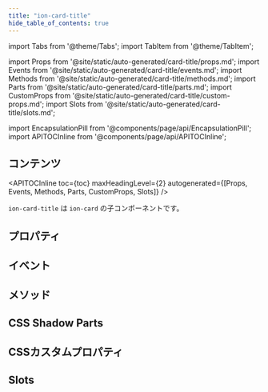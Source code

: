 ```yaml
---
title: "ion-card-title"
hide_table_of_contents: true
---
```

import Tabs from '@theme/Tabs';
import TabItem from '@theme/TabItem';

import Props from '@site/static/auto-generated/card-title/props.md';
import Events from '@site/static/auto-generated/card-title/events.md';
import Methods from '@site/static/auto-generated/card-title/methods.md';
import Parts from '@site/static/auto-generated/card-title/parts.md';
import CustomProps from '@site/static/auto-generated/card-title/custom-props.md';
import Slots from '@site/static/auto-generated/card-title/slots.md';

<head>
  <title>ion-card-title | Ionic App Card Title Component and Properties</title>
  <meta name="description" content="ion-card-titleは、ion-cardの子コンポーネントです。カードタイトルのプロパティの詳細と、このコンポーネントがIonic Frameworkアプリでどのように使用されるかについては、こちらをご覧ください。" />
</head>

import EncapsulationPill from '@components/page/api/EncapsulationPill';
import APITOCInline from '@components/page/api/APITOCInline';

<EncapsulationPill type="shadow" />

<h2 className="table-of-contents__title">コンテンツ</h2>

<APITOCInline
  toc={toc}
  maxHeadingLevel={2}
  autogenerated={[Props, Events, Methods, Parts, CustomProps, Slots]}
/>



`ion-card-title` は `ion-card` の子コンポーネントです。




## プロパティ
<Props />

## イベント
<Events />

## メソッド
<Methods />

## CSS Shadow Parts
<Parts />

## CSSカスタムプロパティ
<CustomProps />

## Slots
<Slots />